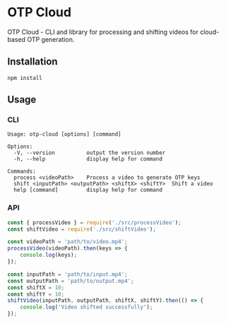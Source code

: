 
# OTP Cloud

OTP Cloud - CLI and library for processing and shifting videos for cloud-based OTP generation.

## Installation

```
npm install
```

## Usage

### CLI

```
Usage: otp-cloud [options] [command]

Options:
  -V, --version          output the version number
  -h, --help             display help for command

Commands:
  process <videoPath>    Process a video to generate OTP keys
  shift <inputPath> <outputPath> <shiftX> <shiftY>  Shift a video
  help [command]         display help for command
```

### API

```javascript
const { processVideo } = require('./src/processVideo');
const shiftVideo = require('./src/shiftVideo');

const videoPath = 'path/to/video.mp4';
processVideo(videoPath).then(keys => {
    console.log(keys);
});

const inputPath = 'path/to/input.mp4';
const outputPath = 'path/to/output.mp4';
const shiftX = 10;
const shiftY = 10;
shiftVideo(inputPath, outputPath, shiftX, shiftY).then(() => {
    console.log('Video shifted successfully');
});
```
